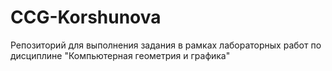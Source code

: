 # CCG-Korshunova
Репозиторий для выполнения задания в рамках лабораторных работ по дисциплине "Компьютерная геометрия и графика"
